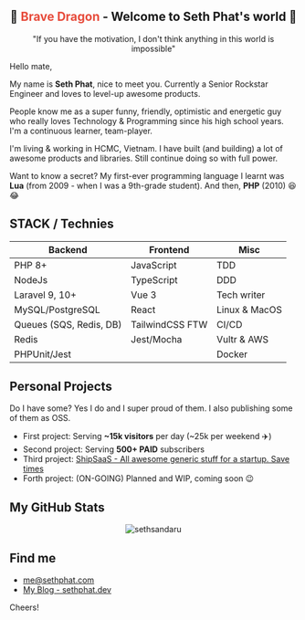 <h2 align="center">
  🐉 <span style="color:#e74c3c;">Brave Dragon</span> - Welcome to Seth Phat's world 👋
</h1>

<p align="center">"If you have the motivation, I don't think anything in this world is impossible"</p>

Hello mate,

My name is **Seth Phat**, nice to meet you. Currently a Senior Rockstar Engineer and loves to level-up awesome products.

People know me as a super funny, friendly, optimistic and energetic guy who really loves Technology & Programming since his high school years. I'm a continuous learner, team-player.

I'm living & working in HCMC, Vietnam. I have built (and building) a lot of awesome products and libraries. Still continue doing so with full power.

Want to know a secret? My first-ever programming language I learnt was **Lua** (from 2009 - when I was a 9th-grade student). And then, **PHP** (2010) 😆 😂

## STACK / Technies

| Backend                 	| Frontend        	| Misc          	|
|-------------------------	|-----------------	|---------------	|
| PHP 8+                  	| JavaScript      	| TDD           	|
| NodeJs                  	| TypeScript      	| DDD           	|
| Laravel 9, 10+          	| Vue 3           	| Tech writer   	|
| MySQL/PostgreSQL        	| React           	| Linux & MacOS 	|
| Queues (SQS, Redis, DB) 	| TailwindCSS FTW 	| CI/CD         	|
| Redis                   	| Jest/Mocha       	| Vultr & AWS   	|
| PHPUnit/Jest            	|                 	| Docker        	|

## Personal Projects 
Do I have some? Yes I do and I super proud of them. I also publishing some of them as OSS.

- First project: Serving **~15k visitors** per day (~25k per weekend ✈️)
- Second project: Serving **500+ PAID** subscribers
- Third project: [ShipSaaS - All awesome generic stuff for a startup. Save times](https://github.com/shipsaas)
- Forth project: (ON-GOING) Planned and WIP, coming soon 😉

## My GitHub Stats

<center>
  
<img src="https://github-readme-stats.vercel.app/api?username=sethsandaru&show_icons=true&theme=default#gh-light-mode-only" alt="sethsandaru" /> <br />
  
</center>

## Find me
- me@sethphat.com
- [My Blog - sethphat.dev](https://sethphat.dev/)

Cheers!
